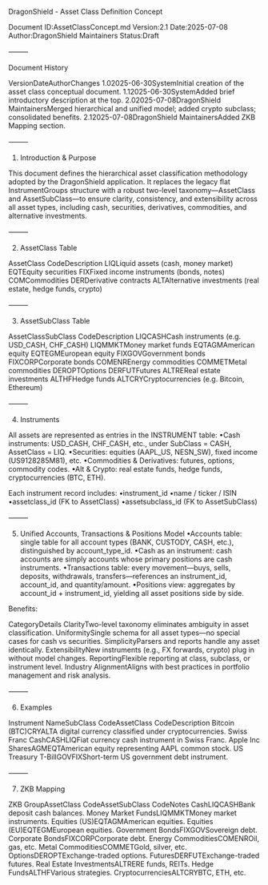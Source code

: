 DragonShield - Asset Class Definition Concept

Document ID:AssetClassConcept.md
Version:2.1
Date:2025-07-08
Author:DragonShield Maintainers
Status:Draft

⸻

Document History

VersionDateAuthorChanges
1.02025-06-30SystemInitial creation of the asset class conceptual document.
1.12025-06-30SystemAdded brief introductory description at the top.
2.02025-07-08DragonShield MaintainersMerged hierarchical and unified model; added crypto subclass; consolidated benefits.
2.12025-07-08DragonShield MaintainersAdded ZKB Mapping section.

⸻

1. Introduction & Purpose

This document defines the hierarchical asset classification methodology adopted by the DragonShield application. It replaces the legacy flat InstrumentGroups structure with a robust two-level taxonomy—AssetClass and AssetSubClass—to ensure clarity, consistency, and extensibility across all asset types, including cash, securities, derivatives, commodities, and alternative investments.

⸻

2. AssetClass Table

AssetClass CodeDescription
LIQLiquid assets (cash, money market)
EQTEquity securities
FIXFixed income instruments (bonds, notes)
COMCommodities
DERDerivative contracts
ALTAlternative investments (real estate, hedge funds, crypto)

⸻

3. AssetSubClass Table

AssetClassSubClass CodeDescription
LIQCASHCash instruments (e.g. USD_CASH, CHF_CASH)
LIQMMKTMoney market funds
EQTAGMAmerican equity
EQTEGMEuropean equity
FIXGOVGovernment bonds
FIXCORPCorporate bonds
COMENREnergy commodities
COMMETMetal commodities
DEROPTOptions
DERFUTFutures
ALTREReal estate investments
ALTHFHedge funds
ALTCRYCryptocurrencies (e.g. Bitcoin, Ethereum)

⸻

4. Instruments

All assets are represented as entries in the INSTRUMENT table:
•Cash instruments: USD_CASH, CHF_CASH, etc., under SubClass = CASH, AssetClass = LIQ.
•Securities: equities (AAPL_US, NESN_SW), fixed income (US9128285M81), etc.
•Commodities & Derivatives: futures, options, commodity codes.
•Alt & Crypto: real estate funds, hedge funds, cryptocurrencies (BTC, ETH).

Each instrument record includes:
•instrument_id
•name / ticker / ISIN
•assetclass_id (FK to AssetClass)
•assetsubclass_id (FK to AssetSubClass)

⸻

5. Unified Accounts, Transactions & Positions Model
•Accounts table: single table for all account types (BANK, CUSTODY, CASH, etc.), distinguished by account_type_id.
•Cash as an instrument: cash accounts are simply accounts whose primary positions are cash instruments.
•Transactions table: every movement—buys, sells, deposits, withdrawals, transfers—references an instrument_id, account_id, and quantity/amount.
•Positions view: aggregates by account_id + instrument_id, yielding all asset positions side by side.

Benefits:

CategoryDetails
ClarityTwo-level taxonomy eliminates ambiguity in asset classification.
UniformitySingle schema for all asset types—no special cases for cash vs securities.
SimplicityParsers and reports handle any asset identically.
ExtensibilityNew instruments (e.g., FX forwards, crypto) plug in without model changes.
ReportingFlexible reporting at class, subclass, or instrument level.
Industry AlignmentAligns with best practices in portfolio management and risk analysis.

⸻

6. Examples

Instrument NameSubClass CodeAssetClass CodeDescription
Bitcoin (BTC)CRYALTA digital currency classified under cryptocurrencies.
Swiss Franc CashCASHLIQFiat currency cash instrument in Swiss Franc.
Apple Inc SharesAGMEQTAmerican equity representing AAPL common stock.
US Treasury T-BillGOVFIXShort-term US government debt instrument.

⸻

7. ZKB Mapping

ZKB GroupAssetClass CodeAssetSubClass CodeNotes
CashLIQCASHBank deposit cash balances.
Money Market FundsLIQMMKTMoney market instruments.
Equities (US)EQTAGMAmerican equities.
Equities (EU)EQTEGMEuropean equities.
Government BondsFIXGOVSovereign debt.
Corporate BondsFIXCORPCorporate debt.
Energy CommoditiesCOMENROil, gas, etc.
Metal CommoditiesCOMMETGold, silver, etc.
OptionsDEROPTExchange-traded options.
FuturesDERFUTExchange-traded futures.
Real Estate InvestmentsALTRERE funds, REITs.
Hedge FundsALTHFVarious strategies.
CryptocurrenciesALTCRYBTC, ETH, etc.
